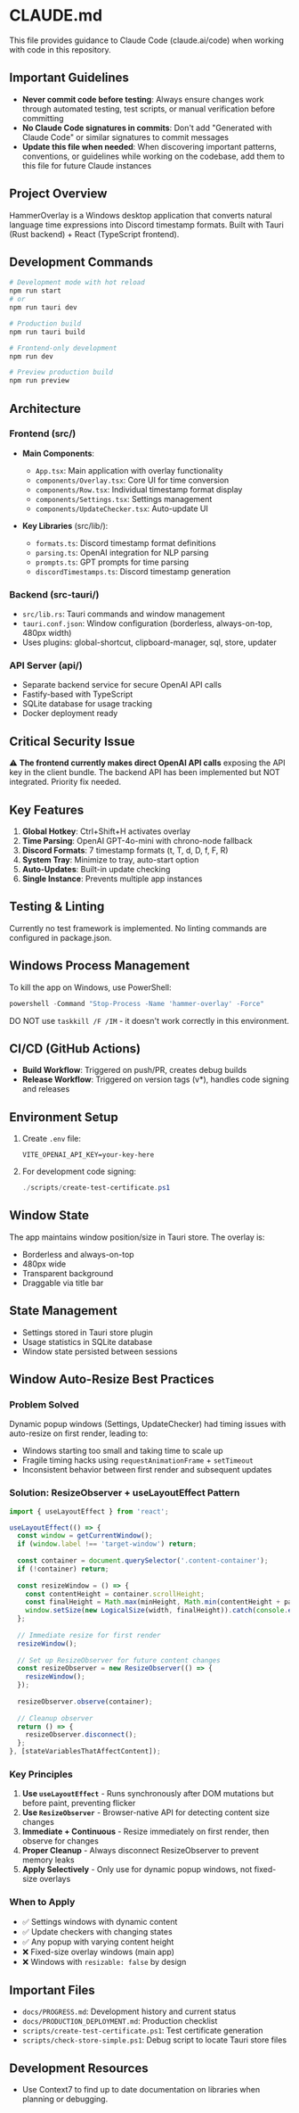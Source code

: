 # CLAUDE.md

This file provides guidance to Claude Code (claude.ai/code) when working with code in this repository.

## Important Guidelines

- **Never commit code before testing**: Always ensure changes work through automated testing, test scripts, or manual verification before committing
- **No Claude Code signatures in commits**: Don't add "Generated with Claude Code" or similar signatures to commit messages
- **Update this file when needed**: When discovering important patterns, conventions, or guidelines while working on the codebase, add them to this file for future Claude instances

## Project Overview

HammerOverlay is a Windows desktop application that converts natural language time expressions into Discord timestamp formats. Built with Tauri (Rust backend) + React (TypeScript frontend).

## Development Commands

```bash
# Development mode with hot reload
npm run start
# or
npm run tauri dev

# Production build
npm run tauri build

# Frontend-only development
npm run dev

# Preview production build
npm run preview
```

## Architecture

### Frontend (src/)
- **Main Components**: 
  - `App.tsx`: Main application with overlay functionality
  - `components/Overlay.tsx`: Core UI for time conversion
  - `components/Row.tsx`: Individual timestamp format display
  - `components/Settings.tsx`: Settings management
  - `components/UpdateChecker.tsx`: Auto-update UI

- **Key Libraries** (src/lib/):
  - `formats.ts`: Discord timestamp format definitions
  - `parsing.ts`: OpenAI integration for NLP parsing
  - `prompts.ts`: GPT prompts for time parsing
  - `discordTimestamps.ts`: Discord timestamp generation

### Backend (src-tauri/)
- `src/lib.rs`: Tauri commands and window management
- `tauri.conf.json`: Window configuration (borderless, always-on-top, 480px width)
- Uses plugins: global-shortcut, clipboard-manager, sql, store, updater

### API Server (api/)
- Separate backend service for secure OpenAI API calls
- Fastify-based with TypeScript
- SQLite database for usage tracking
- Docker deployment ready

## Critical Security Issue

⚠️ **The frontend currently makes direct OpenAI API calls** exposing the API key in the client bundle. The backend API has been implemented but NOT integrated. Priority fix needed.

## Key Features

1. **Global Hotkey**: Ctrl+Shift+H activates overlay
2. **Time Parsing**: OpenAI GPT-4o-mini with chrono-node fallback
3. **Discord Formats**: 7 timestamp formats (t, T, d, D, f, F, R)
4. **System Tray**: Minimize to tray, auto-start option
5. **Auto-Updates**: Built-in update checking
6. **Single Instance**: Prevents multiple app instances

## Testing & Linting

Currently no test framework is implemented. No linting commands are configured in package.json.

## Windows Process Management

To kill the app on Windows, use PowerShell:
```powershell
powershell -Command "Stop-Process -Name 'hammer-overlay' -Force"
```

DO NOT use `taskkill /F /IM` - it doesn't work correctly in this environment.

## CI/CD (GitHub Actions)

- **Build Workflow**: Triggered on push/PR, creates debug builds
- **Release Workflow**: Triggered on version tags (v*), handles code signing and releases

## Environment Setup

1. Create `.env` file:
   ```
   VITE_OPENAI_API_KEY=your-key-here
   ```

2. For development code signing:
   ```powershell
   ./scripts/create-test-certificate.ps1
   ```

## Window State

The app maintains window position/size in Tauri store. The overlay is:
- Borderless and always-on-top
- 480px wide
- Transparent background
- Draggable via title bar

## State Management

- Settings stored in Tauri store plugin
- Usage statistics in SQLite database
- Window state persisted between sessions

## Window Auto-Resize Best Practices

### Problem Solved
Dynamic popup windows (Settings, UpdateChecker) had timing issues with auto-resize on first render, leading to:
- Windows starting too small and taking time to scale up
- Fragile timing hacks using `requestAnimationFrame` + `setTimeout`
- Inconsistent behavior between first render and subsequent updates

### Solution: ResizeObserver + useLayoutEffect Pattern

```typescript
import { useLayoutEffect } from 'react';

useLayoutEffect(() => {
  const window = getCurrentWindow();
  if (window.label !== 'target-window') return;
  
  const container = document.querySelector('.content-container');
  if (!container) return;
  
  const resizeWindow = () => {
    const contentHeight = container.scrollHeight;
    const finalHeight = Math.max(minHeight, Math.min(contentHeight + padding, maxHeight));
    window.setSize(new LogicalSize(width, finalHeight)).catch(console.error);
  };
  
  // Immediate resize for first render
  resizeWindow();
  
  // Set up ResizeObserver for future content changes
  const resizeObserver = new ResizeObserver(() => {
    resizeWindow();
  });
  
  resizeObserver.observe(container);
  
  // Cleanup observer
  return () => {
    resizeObserver.disconnect();
  };
}, [stateVariablesThatAffectContent]);
```

### Key Principles
1. **Use `useLayoutEffect`** - Runs synchronously after DOM mutations but before paint, preventing flicker
2. **Use `ResizeObserver`** - Browser-native API for detecting content size changes
3. **Immediate + Continuous** - Resize immediately on first render, then observe for changes
4. **Proper Cleanup** - Always disconnect ResizeObserver to prevent memory leaks
5. **Apply Selectively** - Only use for dynamic popup windows, not fixed-size overlays

### When to Apply
- ✅ Settings windows with dynamic content
- ✅ Update checkers with changing states  
- ✅ Any popup with varying content height
- ❌ Fixed-size overlay windows (main app)
- ❌ Windows with `resizable: false` by design

## Important Files

- `docs/PROGRESS.md`: Development history and current status
- `docs/PRODUCTION_DEPLOYMENT.md`: Production checklist
- `scripts/create-test-certificate.ps1`: Test certificate generation
- `scripts/check-store-simple.ps1`: Debug script to locate Tauri store files

## Development Resources

- Use Context7 to find up to date documentation on libraries when planning or debugging.
